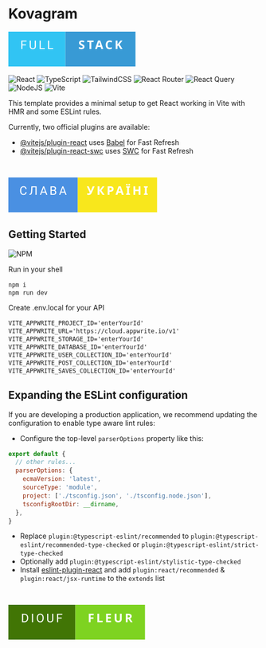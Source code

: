 # Kovagram 

![badge3.svg](public%2Fassets%2Ficons%2Fbadge3.svg)

![React](https://img.shields.io/badge/react-%2320232a.svg?style=for-the-badge&logo=react&logoColor=%2361DAFB)
![TypeScript](https://img.shields.io/badge/typescript-%23007ACC.svg?style=for-the-badge&logo=typescript&logoColor=white)
![TailwindCSS](https://img.shields.io/badge/tailwindcss-%2338B2AC.svg?style=for-the-badge&logo=tailwind-css&logoColor=white)
![React Router](https://img.shields.io/badge/React_Router-CA4245?style=for-the-badge&logo=react-router&logoColor=white)
![React Query](https://img.shields.io/badge/-React%20Query-FF4154?style=for-the-badge&logo=react%20query&logoColor=white)
![NodeJS](https://img.shields.io/badge/node.js-6DA55F?style=for-the-badge&logo=node.js&logoColor=white)
![Vite](https://img.shields.io/badge/vite-%23646CFF.svg?style=for-the-badge&logo=vite&logoColor=white)




This template provides a minimal setup to get React working in Vite with HMR and some ESLint rules.

Currently, two official plugins are available:

- [@vitejs/plugin-react](https://github.com/vitejs/vite-plugin-react/blob/main/packages/plugin-react/README.md) uses [Babel](https://babeljs.io/) for Fast Refresh
- [@vitejs/plugin-react-swc](https://github.com/vitejs/vite-plugin-react-swc) uses [SWC](https://swc.rs/) for Fast Refresh

<br/>

![badge-ukraine.svg](public%2Fassets%2Ficons%2Fbadge-ukraine.svg)

## Getting Started

![NPM](https://img.shields.io/badge/NPM-%23CB3837.svg?style=for-the-badge&logo=npm&logoColor=white)

Run in your shell

```shell
npm i 
npm run dev
```

Create .env.local for your API

```dotenv
VITE_APPWRITE_PROJECT_ID='enterYourId'
VITE_APPWRITE_URL='https://cloud.appwrite.io/v1'
VITE_APPWRITE_STORAGE_ID='enterYourId'
VITE_APPWRITE_DATABASE_ID='enterYourId'
VITE_APPWRITE_USER_COLLECTION_ID='enterYourId'
VITE_APPWRITE_POST_COLLECTION_ID='enterYourId'
VITE_APPWRITE_SAVES_COLLECTION_ID='enterYourId'
```

## Expanding the ESLint configuration

If you are developing a production application, we recommend updating the configuration to enable type aware lint rules:

- Configure the top-level `parserOptions` property like this:

```js
export default {
  // other rules...
  parserOptions: {
    ecmaVersion: 'latest',
    sourceType: 'module',
    project: ['./tsconfig.json', './tsconfig.node.json'],
    tsconfigRootDir: __dirname,
  },
}
```

- Replace `plugin:@typescript-eslint/recommended` to `plugin:@typescript-eslint/recommended-type-checked` or `plugin:@typescript-eslint/strict-type-checked`
- Optionally add `plugin:@typescript-eslint/stylistic-type-checked`
- Install [eslint-plugin-react](https://github.com/jsx-eslint/eslint-plugin-react) and add `plugin:react/recommended` & `plugin:react/jsx-runtime` to the `extends` list

<br/>

![diouf-fleur.svg](public%2Fassets%2Ficons%2Fdiouf-fleur.svg)